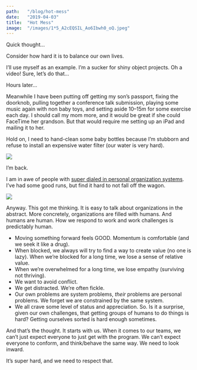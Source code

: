 ```yaml
---
path:	"/blog/hot-mess"
date:	"2019-04-03"
title:	"Hot Mess"
image:	"/images/1*5_A2cEQSIL_Ao6Ibwh0_oQ.jpeg"
---
```


Quick thought…

Consider how hard it is to balance our own lives.

I’ll use myself as an example. I’m a sucker for shiny object projects. Oh a video! Sure, let’s do that…

Hours later…

Meanwhile I have been putting off getting my son’s passport, fixing the doorknob, pulling together a conference talk submission, playing some music again with non baby toys, and setting aside 10–15m for some exercise each day. I should call my mom more, and it would be great if she could FaceTime her grandson. But that would require me setting up an iPad and mailing it to her.

Hold on, I need to hand-clean some baby bottles because I’m stubborn and refuse to install an expensive water filter (our water is very hard).

![](/images/1*5_A2cEQSIL_Ao6Ibwh0_oQ.jpeg)

I’m back.

I am in awe of people with [super dialed in personal organization systems](https://lifes-work.netlify.com/). I’ve had some good runs, but find it hard to not fall off the wagon.

![](/images/1*5F-nH7b6Cefm6YKB2Xrw5Q.png)

Anyway. This got me thinking. It is easy to talk about organizations in the abstract. More concretely, organizations are filled with humans. And humans are human. How we respond to work and work challenges is predictably human.

* Moving something forward feels GOOD. Momentum is comfortable (and we seek it like a drug).
* When blocked, we always will try to find a way to create value (no one is lazy). When we’re blocked for a long time, we lose a sense of relative value.
* When we’re overwhelmed for a long time, we lose empathy (surviving not thriving).
* We want to avoid conflict.
* We get distracted. We’re often fickle.
* Our own problems are system problems, *their* problems are personal problems. We forget we are constrained by the same system.
* We all crave some level of status and appreciation.
So. Is it a surprise, given our own challenges, that getting groups of humans to do things is hard? Getting ourselves sorted is hard enough sometimes.

And that’s the thought. It starts with us. When it comes to our teams, we can’t just expect everyone to just get with the program. We can’t expect everyone to conform, and think/behave the same way. We need to look inward.

It’s super hard, and we need to respect that.

